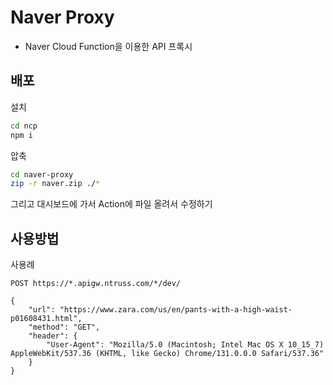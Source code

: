 # Naver Proxy

- Naver Cloud Function을 이용한 API 프록시

## 배포

설치

```bash
cd ncp
npm i
```

압축

```bash
cd naver-proxy
zip -r naver.zip ./*
```

그리고 대시보드에 가서 Action에 파일 올려서 수정하기

## 사용방법

사용례

```
POST https://*.apigw.ntruss.com/*/dev/

{
    "url": "https://www.zara.com/us/en/pants-with-a-high-waist-p01608431.html",
    "method": "GET",
    "header": {
        "User-Agent": "Mozilla/5.0 (Macintosh; Intel Mac OS X 10_15_7) AppleWebKit/537.36 (KHTML, like Gecko) Chrome/131.0.0.0 Safari/537.36"
    }
}
```
